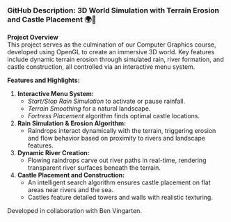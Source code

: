 ### GitHub Description: 3D World Simulation with Terrain Erosion and Castle Placement 🌍🏰

**Project Overview**  
This project serves as the culmination of our Computer Graphics course, developed using OpenGL to create an immersive 3D world. Key features include dynamic terrain erosion through simulated rain, river formation, and castle construction, all controlled via an interactive menu system.

**Features and Highlights:**
1. **Interactive Menu System:**  
   - *Start/Stop Rain Simulation* to activate or pause rainfall.  
   - *Terrain Smoothing* for a natural landscape.  
   - *Fortress Placement* algorithm finds optimal castle locations.
2. **Rain Simulation & Erosion Algorithm:**  
   - Raindrops interact dynamically with the terrain, triggering erosion and flow behavior based on proximity to rivers and landscape features.
3. **Dynamic River Creation:**  
   - Flowing raindrops carve out river paths in real-time, rendering transparent river surfaces beneath the terrain.
4. **Castle Placement and Construction:**  
   - An intelligent search algorithm ensures castle placement on flat areas near rivers and the sea.  
   - Castles feature detailed towers and walls with realistic texturing.

Developed in collaboration with Ben Vingarten.
